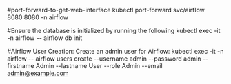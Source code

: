 #port-forward-to-get-web-interface
kubectl port-forward svc/airflow 8080:8080 -n airflow


#Ensure the database is initialized by running the following
kubectl exec -it <airflow-pod-name> -n airflow -- airflow db init


#Airflow User Creation: Create an admin user for Airflow:
kubectl exec -it <airflow-pod-name> -n airflow -- airflow users create --username admin --password admin --firstname Admin --lastname User --role Admin --email admin@example.com

